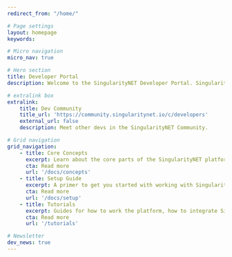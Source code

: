 ```yaml
---
redirect_from: "/home/"

# Page settings
layout: homepage
keywords:

# Micro navigation
micro_nav: true

# Hero section
title: Developer Portal
description: Welcome to the SingularityNET Developer Portal. SingularityNET lets anyone create, share, and monetize AI services at scale. The world’s decentralized AI network has arrived.

# extralink box
extralink:
    title: Dev Community
    title_url: 'https://community.singularitynet.io/c/developers'
    external_url: false
    description: Meet other devs in the SingularityNET Community.

# Grid navigation
grid_navigation:
    - title: Core Concepts
      excerpt: Learn about the core parts of the SingularityNET platform and how it works under the hood.
      cta: Read more
      url: '/docs/concepts'
    - title: Setup Guide
      excerpt: A primer to get you started with working with SingularityNET tools & software and the blockchain.
      cta: Read more
      url: '/docs/setup'
    - title: Tutorials
      excerpt: Guides for how to work the platform, how to integrate SingularityNET services into your software, and even how to publish your own services!
      cta: Read more
      url: '/tutorials'

# Newsletter
dev_news: true
---
```

